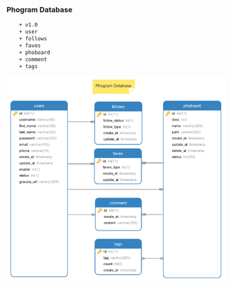 ### Phogram Database
```
    + v1.0
    + user
    + follows
    + faves
    + phoboard
    + comment
    + tags
```
![DB](phogram_db_v1.0.png)